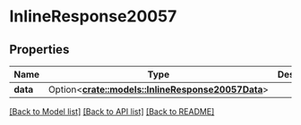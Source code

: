 # InlineResponse20057

## Properties

Name | Type | Description | Notes
------------ | ------------- | ------------- | -------------
**data** | Option<[**crate::models::InlineResponse20057Data**](inline_response_200_57_data.md)> |  | [optional]

[[Back to Model list]](../README.md#documentation-for-models) [[Back to API list]](../README.md#documentation-for-api-endpoints) [[Back to README]](../README.md)


